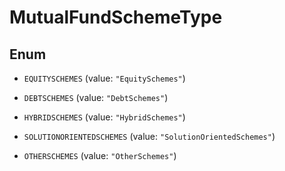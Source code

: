 

# MutualFundSchemeType

## Enum


* `EQUITYSCHEMES` (value: `"EquitySchemes"`)

* `DEBTSCHEMES` (value: `"DebtSchemes"`)

* `HYBRIDSCHEMES` (value: `"HybridSchemes"`)

* `SOLUTIONORIENTEDSCHEMES` (value: `"SolutionOrientedSchemes"`)

* `OTHERSCHEMES` (value: `"OtherSchemes"`)




